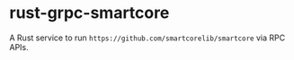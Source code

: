 # rust-grpc-smartcore

A Rust service to run `https://github.com/smartcorelib/smartcore` via RPC APIs.
